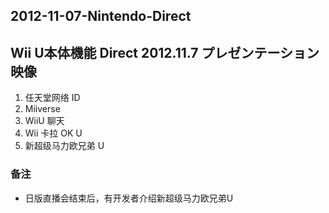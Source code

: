 ## 2012-11-07-Nintendo-Direct
Wii U本体機能 Direct 2012.11.7 プレゼンテーション映像
--------------------------------------

1.  任天堂网络 ID
2.  Miiverse
3.  WiiU 聊天
4.  Wii 卡拉 OK U
5.  新超级马力欧兄弟 U

### 备注

*   日版直播会结束后，有开发者介绍新超级马力欧兄弟U
